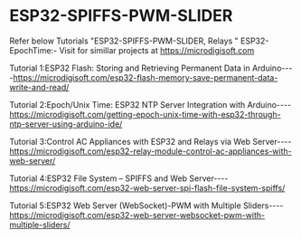 # ESP32-SPIFFS-PWM-SLIDER

Refer below Tutorials "ESP32-SPIFFS-PWM-SLIDER, Relays " ESP32-EpochTime:- Visit for simillar projects at https://microdigisoft.com

Tutorial 1:ESP32 Flash: Storing and Retrieving Permanent Data in Arduino----https://microdigisoft.com/esp32-flash-memory-save-permanent-data-write-and-read/

Tutorial 2:Epoch/Unix Time: ESP32 NTP Server Integration with Arduino----https://microdigisoft.com/getting-epoch-unix-time-with-esp32-through-ntp-server-using-arduino-ide/

Tutorial 3:Control AC Appliances with ESP32 and Relays via Web Server----https://microdigisoft.com/esp32-relay-module-control-ac-appliances-with-web-server/

Tutorial 4:ESP32 File System – SPIFFS and Web Server----https://microdigisoft.com/esp32-web-server-spi-flash-file-system-spiffs/

Tutorial 5:ESP32 Web Server (WebSocket)-PWM with Multiple Sliders----https://microdigisoft.com/esp32-web-server-websocket-pwm-with-multiple-sliders/
